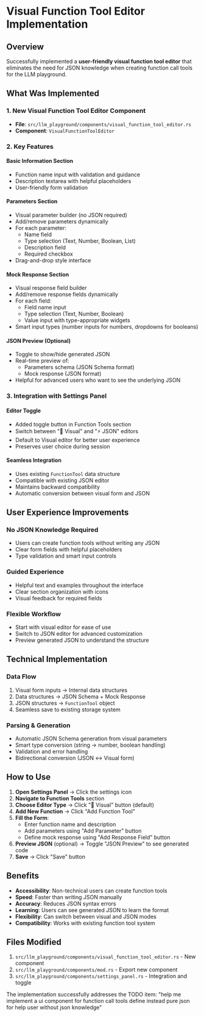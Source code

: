 # Visual Function Tool Editor Implementation

## Overview

Successfully implemented a **user-friendly visual function tool editor** that eliminates the need for JSON knowledge when creating function call tools for the LLM playground.

## What Was Implemented

### 1. New Visual Function Tool Editor Component
- **File**: `src/llm_playground/components/visual_function_tool_editor.rs`
- **Component**: `VisualFunctionToolEditor`

### 2. Key Features

#### **Basic Information Section**
- Function name input with validation and guidance
- Description textarea with helpful placeholders
- User-friendly form validation

#### **Parameters Section**
- Visual parameter builder (no JSON required)
- Add/remove parameters dynamically
- For each parameter:
  - Name field
  - Type selection (Text, Number, Boolean, List)
  - Description field  
  - Required checkbox
- Drag-and-drop style interface

#### **Mock Response Section**
- Visual response field builder
- Add/remove response fields dynamically
- For each field:
  - Field name input
  - Type selection (Text, Number, Boolean)
  - Value input with type-appropriate widgets
- Smart input types (number inputs for numbers, dropdowns for booleans)

#### **JSON Preview (Optional)**
- Toggle to show/hide generated JSON
- Real-time preview of:
  - Parameters schema (JSON Schema format)
  - Mock response (JSON format)
- Helpful for advanced users who want to see the underlying JSON

### 3. Integration with Settings Panel

#### **Editor Toggle**
- Added toggle button in Function Tools section
- Switch between "📝 Visual" and "⚡ JSON" editors
- Default to Visual editor for better user experience
- Preserves user choice during session

#### **Seamless Integration**
- Uses existing `FunctionTool` data structure
- Compatible with existing JSON editor
- Maintains backward compatibility
- Automatic conversion between visual form and JSON

## User Experience Improvements

### **No JSON Knowledge Required**
- Users can create function tools without writing any JSON
- Clear form fields with helpful placeholders
- Type validation and smart input controls

### **Guided Experience**
- Helpful text and examples throughout the interface
- Clear section organization with icons
- Visual feedback for required fields

### **Flexible Workflow**
- Start with visual editor for ease of use
- Switch to JSON editor for advanced customization
- Preview generated JSON to understand the structure

## Technical Implementation

### **Data Flow**
1. Visual form inputs → Internal data structures
2. Data structures → JSON Schema + Mock Response
3. JSON structures → `FunctionTool` object
4. Seamless save to existing storage system

### **Parsing & Generation**
- Automatic JSON Schema generation from visual parameters
- Smart type conversion (string → number, boolean handling)
- Validation and error handling
- Bidirectional conversion (JSON ↔ Visual form)

## How to Use

1. **Open Settings Panel** → Click the settings icon
2. **Navigate to Function Tools** section
3. **Choose Editor Type** → Click "📝 Visual" button (default)
4. **Add New Function** → Click "Add Function Tool"
5. **Fill the Form**:
   - Enter function name and description
   - Add parameters using "Add Parameter" button
   - Define mock response using "Add Response Field" button
6. **Preview JSON** (optional) → Toggle "JSON Preview" to see generated code
7. **Save** → Click "Save" button

## Benefits

- **Accessibility**: Non-technical users can create function tools
- **Speed**: Faster than writing JSON manually
- **Accuracy**: Reduces JSON syntax errors
- **Learning**: Users can see generated JSON to learn the format
- **Flexibility**: Can switch between visual and JSON modes
- **Compatibility**: Works with existing function tool system

## Files Modified

1. `src/llm_playground/components/visual_function_tool_editor.rs` - New component
2. `src/llm_playground/components/mod.rs` - Export new component
3. `src/llm_playground/components/settings_panel.rs` - Integration and toggle

The implementation successfully addresses the TODO item: "help me implement a ui component for function call tools define instead pure json for help user without json knowledge"